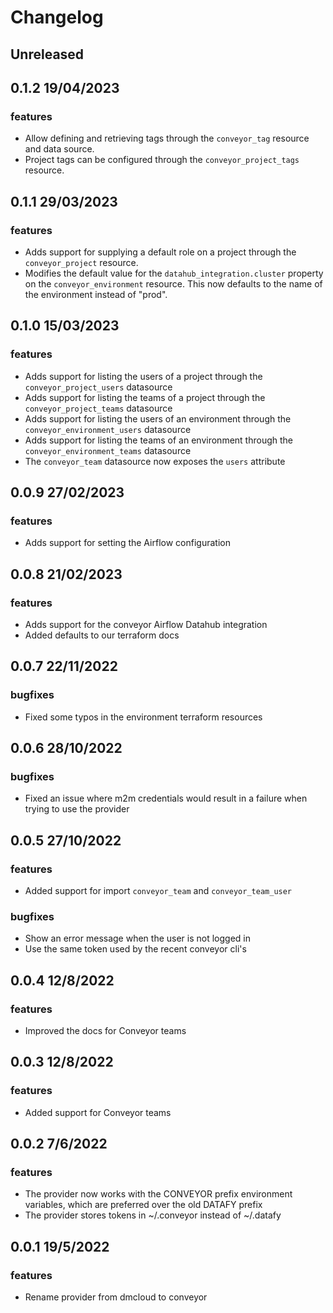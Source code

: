 # Changelog

## Unreleased

## 0.1.2 19/04/2023

### features

- Allow defining and retrieving tags through the `conveyor_tag` resource and data source.
- Project tags can be configured through the `conveyor_project_tags` resource.

## 0.1.1 29/03/2023

### features

- Adds support for supplying a default role on a project through the `conveyor_project` resource.
- Modifies the default value for the `datahub_integration.cluster` property on the `conveyor_environment` resource.
  This now defaults to the name of the environment instead of "prod".

## 0.1.0 15/03/2023

### features

- Adds support for listing the users of a project through the `conveyor_project_users` datasource
- Adds support for listing the teams of a project through the `conveyor_project_teams` datasource
- Adds support for listing the users of an environment through the `conveyor_environment_users` datasource
- Adds support for listing the teams of an environment through the `conveyor_environment_teams` datasource
- The `conveyor_team` datasource now exposes the `users` attribute

## 0.0.9 27/02/2023

### features

- Adds support for setting the Airflow configuration

## 0.0.8 21/02/2023

### features

- Adds support for the conveyor Airflow Datahub integration
- Added defaults to our terraform docs

## 0.0.7 22/11/2022

### bugfixes

- Fixed some typos in the environment terraform resources

## 0.0.6 28/10/2022

### bugfixes

- Fixed an issue where m2m credentials would result in a failure when trying to use the provider

## 0.0.5 27/10/2022

### features
- Added support for import `conveyor_team` and `conveyor_team_user`

### bugfixes

- Show an error message when the user is not logged in
- Use the same token used by the recent conveyor cli's

## 0.0.4 12/8/2022

### features

- Improved the docs for Conveyor teams

## 0.0.3 12/8/2022

### features

- Added support for Conveyor teams

## 0.0.2 7/6/2022

### features

- The provider now works with the CONVEYOR prefix environment variables, which are preferred over the old DATAFY prefix
- The provider stores tokens in ~/.conveyor instead of ~/.datafy

## 0.0.1 19/5/2022

### features

- Rename provider from dmcloud to conveyor